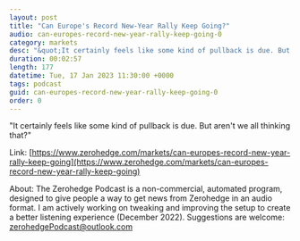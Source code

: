 ```yaml
---
layout: post
title: "Can Europe's Record New-Year Rally Keep Going?"
audio: can-europes-record-new-year-rally-keep-going-0
category: markets
desc: "&quot;It certainly feels like some kind of pullback is due. But aren't we all thinking that?&quot;"
duration: 00:02:57
length: 177
datetime: Tue, 17 Jan 2023 11:30:00 +0000
tags: podcast
guid: can-europes-record-new-year-rally-keep-going-0
order: 0
---
```

&quot;It certainly feels like some kind of pullback is due. But aren't we all thinking that?&quot;

Link: [https://www.zerohedge.com/markets/can-europes-record-new-year-rally-keep-going](https://www.zerohedge.com/markets/can-europes-record-new-year-rally-keep-going)

About: The Zerohedge Podcast is a non-commercial, automated program, designed to give people a way to get news from Zerohedge in an audio format.  I am actively working on tweaking and improving the setup to create a better listening experience (December 2022).  Suggestions are welcome: [zerohedgePodcast@outlook.com](mailto:zerohedgePodcast@outlook.com)